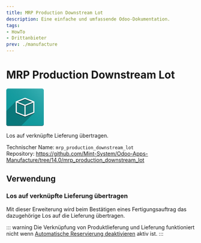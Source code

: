```yaml
---
title: MRP Production Downstream Lot
description: Eine einfache und umfassende Odoo-Dokumentation.
tags:
- HowTo
- Drittanbieter
prev: ./manufacture
---
```

# MRP Production Downstream Lot
![icon_oms_box](assets/icon_oms_box.png)

Los auf verknüpfte Lieferung übertragen.

Technischer Name: `mrp_production_downstream_lot`\
Repository: <https://github.com/Mint-System/Odoo-Apps-Manufacture/tree/14.0/mrp_production_downstream_lot>

## Verwendung

### Los auf verknüpfte Lieferung übertragen

Mit dieser Erweiterung wird beim Bestätigen eines Fertigungsauftrag das dazugehörige Los auf die Lieferung übertragen.

::: warning
Die Verknüpfung von  Produktlieferung und Lieferung funktioniert nicht wenn [Automatische Reservierung deaktivieren](Stock%20Operations.md#Automatische%20Reservierung%20deaktivieren) aktiv ist.
:::